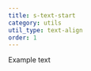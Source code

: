 ```yaml
---
title: s-text-start
category: utils
util_type: text-align
order: 1
---
```

<p class="s-text-start">Example text</p>